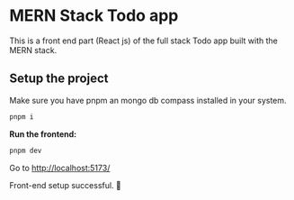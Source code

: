 # MERN Stack Todo app

This is a front end part (React js) of the full stack Todo app built with the MERN stack.

## Setup the project

Make sure you have pnpm an mongo db compass installed in your system.

```bash
pnpm i
```

**Run the frontend:**

```bash
pnpm dev
```

Go to <http://localhost:5173/>

Front-end setup successful. 🎉
